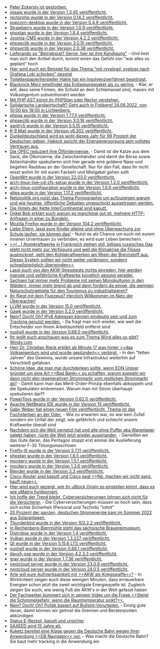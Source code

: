 * [Peter Eckersly ist gestorben.](https://www.golem.de/news/nachruf-let-s-encrypt-gruender-peter-eckersley-gestorben-2209-168064.html)
* [jigsaw wurde in der Version 1.3.45 veröffentlicht.](https://github.com/tighten/jigsaw/releases/tag/v1.3.45)
* [rectorphp wurde in der Version 0.14.2 veröffentlicht.](https://github.com/rectorphp/rector/releases/tag/0.14.2)
* [popcorn-desktop wurde in der Version 0.4.9 veröffentlicht.](https://github.com/popcorn-official/popcorn-desktop/releases/tag/v0.4.9)
* [Strawberry wurde in der Version 1.0.9 veröffentlicht.](https://github.com/strawberrymusicplayer/strawberry/releases/tag/1.0.9)
* [phpstan wurde in der Version 1.8.4 veröffentlicht.](https://github.com/phpstan/phpstan/releases/tag/1.8.4)
* [Joomla-CMS wurde in der Version 4.2.2 veröffentlicht.](https://github.com/joomla/joomla-cms/releases/tag/4.2.2)
* [phpseclib wurde in der Version 3.0.15 veröffentlicht.](https://github.com/phpseclib/phpseclib/releases/tag/3.0.15)
* [phpseclib wurde in der Version 2.0.38 veröffentlicht.](https://github.com/phpseclib/phpseclib/releases/tag/2.0.38)
* [Lieferando so "Betriebsrat? Gerne, hier ist ihre Kündigung"](https://netzpolitik.org/2022/berlin-lieferando-will-betriebsraete-kuendigen/) - Und liest man sich den Artikel durch, kommt einen das Gefühl von "war alles so geplant" hoch
* [Hier wird euch ein Beispiel für das Thema "mit rsyslogd, syslogs nach Grafana Loki schicken" gezeigt](https://utcc.utoronto.ca/~cks/space/blog/sysadmin/PromtailRsyslogForwarderSetup)
* [Toilettenpapierhersteller Hakle hat ein Insolvenzverfahren beantragt.](https://blog.fefe.de/?ts=9de88b6e)
* [Blackrock Merz empfindet das Entlastungspaket als zu gering.](https://blog.fefe.de/?ts=9deb7462) - Klar, er will, dass seine Firmen, die Schuld an dem Schlamassel sind, massiv mit Volkseigentum subventioniert werden
* [Mit PHP AST könnt ihr PHPStan oder Rector verstehen.](https://matthiasnoback.nl/2022/09/a-step-debugger-for-the-php-ast/)
* [Solidarische Landwirtschaft? Geht auch in Freiberg! 24.09.2022, von 10:00 bis 18:00 in Lichtenberg.](http://freibergeragenda21.de/solawi/)
* [phpqa wurde in der Version 1.77.5 veröffentlicht.](https://github.com/jakzal/phpqa/releases/tag/v1.77.5)
* [phpseclib wurde in der Version 3.0.16 veröffentlicht.](https://github.com/phpseclib/phpseclib/releases/tag/3.0.16)
* [gantry5 wurde in der Version 5.5.15 veröffentlicht.](https://github.com/gantry/gantry5/releases/tag/5.5.15)
* [K-9 Mail wurde in der Version v6.302 veröffentlicht.](https://github.com/thundernest/k-9/releases/tag/6.302)
* [Dunkeldeutschland wird es wohl dieses Jahr für 99 Prozent der Deutschen geben, Hakeck spricht der Energieversorgung sein vollstes Vertrauen aus.](https://blog.fefe.de/?ts=9de897cb)
* [Die OPEC reduziert ihre Ölfördermenge.](https://blog.fefe.de/?ts=9de8398f) - Damit ist die Katze aus dem Sack, die Ölkonzerne, die Zwischenhändler und damit die Börse sowie Aktienhändler spekulieren sich hier gerade eine goldene Nase und begehen Raubbau an der Gesellschaft. Nur für den Fall, dass ihr nicht wisst wohin ihr mit euren Fackeln und Mistgabel gehen sollt
* [OpenWrt wurde in der Version 22.03.0 veröffentlicht.](https://lwn.net/Articles/907238/)
* [arch-linux-live-cd-zfs-setup wurde in der Version 1.2.0 veröffentlicht.](https://github.com/stevleibelt/arch-linux-live-cd-zfs-setup/releases/tag/1.2.0)
* [arch-linux-configuration wurde in der Version 1.0.0 veröffentlicht.](https://github.com/stevleibelt/arch-linux-configuration/releases/tag/1.0.0)
* [gitea wurde in der Version 1.17.2 veröffentlicht.](https://github.com/go-gitea/gitea/releases/tag/v1.17.2)
* [Netzpolitik.org nutzt das Thema Pornographie um aufzuzeigen warum und wie heutige, öffentliche Debatten ungeschickt ausgetragen werden.](https://netzpolitik.org/2022/kommentar-gebt-den-porn-frei/)
* [Die Hotels der Kette InterContinental sind kaputt.](https://www.bleepingcomputer.com/news/security/intercontinental-hotels-group-cyberattack-disrupts-booking-systems/)
* [Onkel Bob erklärt euch warum es manchmal gut ist, mehrere HTTP-Anfragen in einer zu Bündeln.](https://martinfowler.com/articles/patterns-of-distributed-systems/request-batch.html)
* [Mozilla Firefox wurde in der Version 104.2 veröffentlicht.](https://www.borncity.com/blog/2022/09/06/firefox-104-0-1-freigegeben/)
* [Liebe Eltern, lasst eure Kinder alleine und ohne Überwachung zur Schule laufen, sie können das!](https://netzpolitik.org/2022/smartwatches-fuer-schulkinder-quietschbunte-handschelle/) - Nutzt es als Chance um euch mit eurem inneren Urvertrauen zu verbinden, es wird euer Leben bereichern.
* [>>[...] Atomkraftwerke in Frankreich stehen still, billiges russisches Gas steht nicht mehr zur Verfügung und weil die Klimakrise die Flüsse austrocknet, geht den Kohlekraftwerken am Rhein der Brennstoff aus. Dieses System sollten wir nicht weiter verlängern, sondern schnellstmöglich überwinden<<](https://www.sonnenseite.com/de/politik/germanwatch-fordert-sofortprogramm-zur-beschleunigung-der-energiewende/)
* [Lasst euch von den AKW-Stresstests nichts einreden, hier werden marode und gefährliche Kraftwerke künstlich gesund geredet.](https://www.sonnenseite.com/de/politik/stresstest-akw-reservebetrieb-ist-unnoetig-und-ignoriert-sicherheitsrisiken/)
* [Sachsen hat immer mehr Probleme mit seinen Monokulturen in den Wäldern, immer mehr brend ab und dann fordern da einige, die wenigen Naturschutzgebiete für den Tourismus zu industrialisieren?](https://sachsen.nabu.de/news/2022/32200.html)
* [Ihr fliegt mit dem Flugzeug? Herzlich Willkommen im Netz der Überwacher!](https://netzpolitik.org/2022/anlasslose-fluggastueberwachung-62-millionen-menschen-unter-generalverdacht/)
* [LLVM wurde in der Version 15.0 veröffentlicht.](https://www.phoronix.com/news/LLVM-15.0-Released)
* [Gawk wurde in der Version 5.2.0 veröffentlicht.](https://lwn.net/Articles/907278/)
* [Nein? Doch! Oh? IPv6 Adressen können eindeutig sein und zum Tracking genutzt werden.](https://www.patrick-breyer.de/ip-vorratsspeicherung-ist-keine-option-ipv6-adressen-koennen-eindeutige-und-dauerhafte-tracking-identifikatoren-sein-wie-eine-neue-studie-zeigt/) - Da fragt man sich wieder, wie weit die Entscheider von Ihrem Arbeitsumfeld entfernt sind
* [nushell wurde in der Version 0.68.0 veröffentlicht.](https://github.com/nushell/nushell/releases/tag/0.68.0)
* [Ihr wollt euch anschauen was es zum Thema Wind alles so gibt? Windy.com](https://www.windy.com/)
* [Herr Dr. Christian Rieck erklärt ab Minute 17 was hinter >>das Volkseigentum wird und wurde geplündert<< verbirgt.](https://www.youtube.com/watch?v=Z1-vEziy1ok) - In den "fetten Jahren" des Gewinns, wurde unsere Infrastruktur weiterhin auf Verschleiß gefahren.
* [Schöne Idee, die man mal durchdenken sollte, wenn EON Uniper gründet um eine Art >>Bad Bank<< zu schaffen, warum koppeln wir dann nicht den regenerativen Strommarkt vom restlichen Strommarkt ab?](https://www.sonnenseite.com/de/wirtschaft/der-boersenstrompreis-geht-durch-decke/) - Damit kann man das Merit-Order-Prinzip ebenfalls abkoppeln und die Spekulaten einbremsen. Warum man mit Strom überhaupt spekulieren darf?
* [PowerToys wurde in der Version 0.62.0 veröffentlicht.](https://www.borncity.com/blog/2022/09/07/powertoys-0-62-freigegeben/)
* [Apache NetBeans IDE wurde in der Version 15 veröffentlicht.](https://www.phoronix.com/news/Apache-NetBeans-15)
* [Gaby Weber hat einen neuen Film veröffentlicht. Thema ist das Fischsterben an der Oder.](https://www.youtube.com/watch?v=80K2dw40hBg) - Wie zu erwarten war, es war kein Zufall sondern ein Unfall der zeigt, wie gefährlich und schlecht unsere Kraftwerke überall sind
* [Nachdem sich die Welt vernetzt hat und alle ohne Puffer aka Warenlager gelebt haben, rückt die Welt jetzt wieder auseinander.](https://blog.fefe.de/?ts=9de63689) - Genießen wir das Gute daran, das Pentagon stoppt erst einmal die Auslieferung weiterer F-35 Tötungsmaschinen
* [Firefly-III wurde in der Version 5.7.11 veröffentlicht.](https://github.com/firefly-iii/firefly-iii/releases/tag/5.7.11)
* [phpstan wurde in der Version 1.8.5 veröffentlicht.](https://github.com/phpstan/phpstan/releases/tag/1.8.5)
* [mockery wurde in der Version 1.5.1 veröffentlicht.](https://github.com/mockery/mockery/releases/tag/1.5.1)
* [mockery wurde in der Version 1.3.6 veröffentlicht.](https://github.com/mockery/mockery/releases/tag/1.3.6)
* [Blender wurde in der Version 3.3 veröffentlicht.](https://www.phoronix.com/news/Blender-3.3-Released)
* [Cisco-Router sind kaputt und Cisco sagt >>Nö, machen wir nicht ganz, kauft neue<<.](https://www.bleepingcomputer.com/news/security/cisco-won-t-fix-authentication-bypass-zero-day-in-eol-routers/)
* [Hier wird euch gezeigt, wie ihr uBlock Origin so einstellen könnt, dass es wie uMatrix funtkioniert.](https://github.com/gorhill/uBlock/wiki/Blocking-mode:-hard-mode)
* [Ich hoffe der Trend bleibt, Cyberversicherungen lohnen sich nicht für die Versicherer.](https://blog.fefe.de/?ts=9de764ee) - Die Cyberversicherungen müssen so hoch sein, dass sich echte Sicherheit (Personal und Technik) "lohnt"
* [20 Prozent der ganzen, deutschen Stromenergie kam im Sommer 2022 aus Solaranlagen.](https://blog.fefe.de/?ts=9de76530)
* [Thunderbird wurde in der Version 102.2.2 veröffentlicht.](https://www.borncity.com/blog/2022/09/08/thunderbird-102-2-2-freigegeben/)
* [In Rechenberg-Bienmühle steht das sächsische Brauereimuseum.](https://www.erzgebirge-explorer.de/sehenswuerdigkeiten/saechsisches-brauereimuseum.html)
* [Distrobox wurde in der Version 1.4 veröffentlicht.](https://www.phoronix.com/news/Distrobox-1.4-Released)
* [Vulkan wurde in der Version 1.3.227 veröffentlicht.](https://www.phoronix.com/news/Vulkan-1.3.227-Released)
* [Qt wurde in der Version 5.15.6 LTS veröffentlicht.](https://www.phoronix.com/news/Qt-5.15.6-LTS-Open-Source)
* [nushell wurde in der Version 0.68.1 veröffentlicht.](https://github.com/nushell/nushell/releases/tag/0.68.1)
* [davx5-ose wurde in der Version 4.2.3.3 veröffentlicht.](https://github.com/bitfireAT/davx5-ose/releases/tag/v4.2.3.3-ose)
* [grav wurde in der Version 1.7.36 veröffentlicht.](https://github.com/getgrav/grav/releases/tag/1.7.36)
* [nextcloud server wurde in der Version 23.0.9 veröffentlicht.](https://github.com/nextcloud/server/releases/tag/v23.0.9)
* [nextcloud server wurde in der Version 24.0.5 veröffentlicht.](https://github.com/nextcloud/server/releases/tag/v24.0.5)
* [Arte will eure Aufmerksamkeit mit >>AKW als Kriegswaffe<<?](https://www.youtube.com/watch?v=qJLIEl6axE8) - In Wirklichkeit zeigen euch diese wenigen Minuten, dass erneuerbare Energien schon jetzt die zweit wichtigste Energiequelle ist. Zugleich zeigen Sie euch, wie wenig Fuß die AKW's in der Welt gefasst haben
* [Der Fachwerker kümmert sich in seinem Video um die Frage >>Steigt die Schimmelgefahr, wenn die Raumtemperatur sinkt?<<.](https://www.youtube.com/watch?v=JBYFnkQsqWQ)
* [Nein? Doch! Oh? Politik basiert auf Bullshit-Vorurteilen.](https://blog.fefe.de/?ts=9de5c19c) - Einzig gute daran, damit können wir getrost die Gremien und Beraterposten abkündigen
* [Status E-Rezept, kaputt und unsicher](https://www.ccc.de/de/updates/2022/erezept-mangelhaft)
* [SAXEED wird 15 Jahre alt.](https://tu-freiberg.de/presse/15-jahre-gruendungsnetzwerk-saxeed-an-vier-suedwestsaechsischen-hochschulen)
* [Kuketz bereitet eine Klage gegen die Deutsche Bahn wegen ihrer Anwendung >>DB Navigator<< vor.](https://www.kuketz-blog.de/db-navigator-erneute-technische-pruefung-und-vorbereitung-der-klage/) - Was macht die Deutsche Bahn? Sie baut mehr tracking in die Anwendung ein
